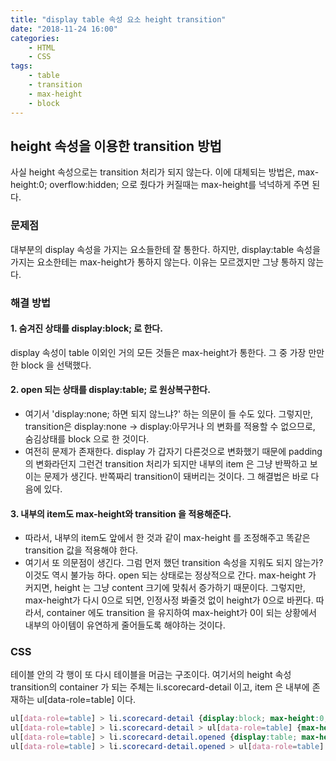 ```yaml
---
title: "display table 속성 요소 height transition"
date: "2018-11-24 16:00"
categories:
    - HTML
    - CSS
tags:
    - table
    - transition
    - max-height
    - block
---
```


## height 속성을 이용한 transition 방법
사실 height 속성으로는 transition 처리가 되지 않는다. 이에 대체되는 방법은, max-height:0; overflow:hidden; 으로 줬다가 커질때는 max-height를 넉넉하게 주면 된다.

### 문제점
대부분의 display 속성을 가지는 요소들한테 잘 통한다. 하지만, display:table 속성을 가지는 요소한테는 max-height가 통하지 않는다. 이유는 모르겠지만 그냥 통하지 않는다.

### 해결 방법
#### 1. 숨겨진 상태를 display:block; 로 한다.
display 속성이 table 이외인 거의 모든 것들은 max-height가 통한다. 그 중 가장 만만한 block 을 선택했다.
#### 2. open 되는 상태를 display:table; 로 원상복구한다.
- 여기서 'display:none; 하면 되지 않느냐?' 하는 의문이 들 수도 있다. 그렇지만, transition은 display:none -> display:아무거나 의 변화를 적용할 수 없으므로, 숨김상태를 block 으로 한 것이다.
- 여전히 문제가 존재한다. display 가 갑자기 다른것으로 변화했기 때문에 padding의 변화라던지 그런건 transition 처리가 되지만 내부의 item 은 그냥 반짝하고 보이는 문제가 생긴다. 반쪽짜리 transition이 돼버리는 것이다. 그 해결법은 바로 다음에 있다.
#### 3. 내부의 item도 max-height와 transition 을 적용해준다.
- 따라서, 내부의 item도 앞에서 한 것과 같이 max-height 를 조정해주고 똑같은 transition 값을 적용해야 한다.
- 여기서 또 의문점이 생긴다. 그럼 먼저 했던 transition 속성을 지워도 되지 않는가? 이것도 역시 불가능 하다. open 되는 상태로는 정상적으로 간다. max-height 가 커지면, height 는 그냥 content 크기에 맞춰서 증가하기 때문이다. 그렇지만, max-height가 다시 0으로 되면, 인정사정 봐줄것 없이 height가 0으로 바뀐다. 따라서, container 에도 transition 을 유지하여 max-height가 0이 되는 상황에서 내부의 아이템이 유연하게 줄어들도록 해야하는 것이다.

### CSS
테이블 안의 각 행이 또 다시 테이블을 머금는 구조이다.
여기서의 height 속성 transition의 container 가 되는 주체는 li.scorecard-detail 이고, item 은 내부에 존재하는 ul[data-role=table] 이다.
```css
ul[data-role=table] > li.scorecard-detail {display:block; max-height:0; overflow:hidden; background-color:#e9edf0; transition: all 0.8s cubic-bezier(0.215, 0.61, 0.355, 1);}
ul[data-role=table] > li.scorecard-detail > ul[data-role=table] {max-height:0; overflow:hidden; margin:0; transition: all 0.8s cubic-bezier(0.215, 0.61, 0.355, 1);}
ul[data-role=table] > li.scorecard-detail.opened {display:table; max-height:1000px; padding:20px 0;}
ul[data-role=table] > li.scorecard-detail.opened > ul[data-role=table] {max-height:1000px;}
```